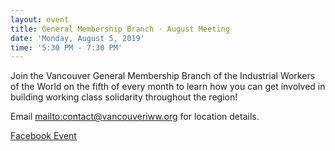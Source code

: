 ```yaml
---
layout: event
title: General Membership Branch · August Meeting
date: 'Monday, August 5, 2019'
time: '5:30 PM - 7:30 PM'
---
```


Join the Vancouver General Membership Branch of the Industrial Workers of the World on the fifth of every month to learn how you can get involved in building working class solidarity throughout the region!

Email <mailto:contact@vancouveriww.org> for location details.

[Facebook Event](https://www.facebook.com/events/216011546000677/?event_time_id=216011569334008)

